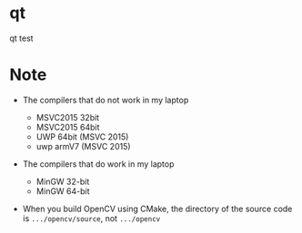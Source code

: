 # qt
qt test

# Note
* The compilers that do not work in my laptop
    * MSVC2015 32bit
    * MSVC2015 64bit
    * UWP 64bit (MSVC 2015)
    * uwp armV7 (MSVC 2015)
  
* The compilers that do work in my laptop
    * MinGW 32-bit
    * MinGW 64-bit

* When you build OpenCV using CMake, the directory of the source code is `.../opencv/source`, not `.../opencv`
